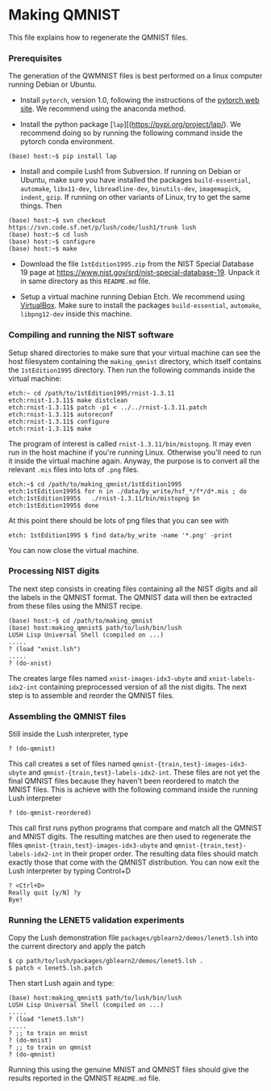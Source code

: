 # Making QMNIST

This file explains how to regenerate the QMNIST files. 

### Prerequisites

The generation of the QWMNIST files is best performed
on a linux computer running Debian or Ubuntu.

* Install `pytorch`, version 1.0, following the instructions of the [pytorch web site](http://pytorch.org).  We recommend using the anaconda method.

* Install the python package [`lap`][(https://pypi.org/project/lap/). We recommend doing so by running the following command
inside the pytorch conda environment.
```
(base) host:~$ pip install lap
```

* Install and compile Lush1 from Subversion. If running on Debian or Ubuntu, make sure you have installed the packages `build-essential`, `automake`, `libx11-dev`, `libreadline-dev`, `binutils-dev`, `imagemagick`, `indent`, `gzip`.  If running on other variants of Linux, try to get the same things. Then 
```
(base) host:~$ svn checkout https://svn.code.sf.net/p/lush/code/lush1/trunk lush
(base) host:~$ cd lush
(base) host:~$ configure
(base) host:~$ make
```

* Download the file `1stEdition1995.zip` from the NIST Special Database 19 page at <https://www.nist.gov/srd/nist-special-database-19>. Unpack it in same directory as this `README.md` file.

* Setup a virtual machine running Debian Etch. We recommend using [VirtualBox](http://virtualbox.org). Make sure to install the packages `build-essential`, `automake`, `libpng12-dev` inside this machine.  


### Compiling and running the NIST software

Setup shared directories to make sure that your virtual machine can see the host filesystem containing the `making_qmnist` directory, which itself contains the `1stEdition1995` directory. Then run the following commands inside the virtual machine:

```
etch:~ cd /path/to/1stEdition1995/rnist-1.3.11
etch:rnist-1.3.11$ make distclean
etch:rnist-1.3.11$ patch -p1 < ../../rnist-1.3.11.patch
etch:rnist-1.3.11$ autoreconf
etch:rnist-1.3.11$ configure
etch:rnist-1.3.11$ make
```

The program of interest is called `rnist-1.3.11/bin/mistopng`. It may even run in the host machine if you're running Linux. Otherwise you'll need to run it inside the virtual machine again. Anyway, the purpose is to convert all the relevant `.mis` files into lots of `.png` files.

```
etch:~$ cd /path/to/making_qmnist/1stEdition1995
etch:1stEdition1995$ for n in ./data/by_write/hsf_*/f*/d*.mis ; do 
etch:1stEdition1995$   ./rnist-1.3.11/bin/mistopng $n 
etch:1stEdition1995$ done
```

At this point there should be lots of png files that you can see with

```
etch: 1stEdition1995 $ find data/by_write -name '*.png' -print
```

You can now close the virtual machine.

### Processing NIST digits

The next step consists in creating files containing all the NIST digits and all the labels in the QMNIST format. The QMNIST data will then be extracted from these files using the MNIST recipe.

```
(base) host:~$ cd /path/to/making_qmnist
(base) host:making_qmnist$ path/to/lush/bin/lush
LUSH Lisp Universal Shell (compiled on ...)
.....
? (load "xnist.lsh")
.....
? (do-xnist)
```
The creates large files named `xnist-images-idx3-ubyte` and `xnist-labels-idx2-int` containing preprocessed version of all the nist digits.
The next step is to assemble and reorder the QMNIST files.


### Assembling the QMNIST files

Still inside the Lush interpreter, type

```
? (do-qmnist)
```
This call creates a set of files named `qmnist-{train,test}-images-idx3-ubyte` and `qmnist-{train,test}-labels-idx2-int`. These files are not yet the final QMNIST files because they haven't been reordered to match the MNIST files. This is achieve with the following command inside the running Lush interpreter
```
? (do-qmnist-reordered)
```
This call first runs python programs that compare and match all the QMNIST and MNIST digits.  The resulting matches are 
then used to regenerate the files `qmnist-{train,test}-images-idx3-ubyte` and `qmnist-{train,test}-labels-idx2-int` in their proper order.
The resulting data files should match exactly those that come
with the QMNIST distribution. You can now exit the Lush interpreter
by typing Control+D

```
? <Ctrl+D>
Really quit [y/N] ?y
Bye!
```

### Running the LENET5 validation experiments

Copy the Lush demonstration file `packages/gblearn2/demos/lenet5.lsh` into the current directory and apply the patch

```
$ cp path/to/lush/packages/gblearn2/demos/lenet5.lsh .
$ patch < lenet5.lsh.patch
```

Then start Lush again and type:

```
(base) host:making_qmnist$ path/to/lush/bin/lush
LUSH Lisp Universal Shell (compiled on ...)
.....
? (load "lenet5.lsh")
.....
? ;; to train on mnist
? (do-mnist)
? ;; to train on qmnist
? (do-qmnist)
```

Running this using the genuine MNIST and QMNIST files should
give the results reported in the QMNIST `README.md` file. 
